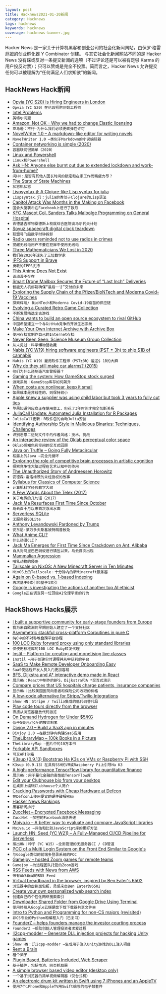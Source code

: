 ```yaml
---
layout: post
title: Hacknews2021-01-20新闻
category: Hacknews
tags: hacknews
keywords: hacknews
coverage: hacknews-banner.jpg
---
```


Hacker News 是一家关于计算机黑客和创业公司的社会化新闻网站，由保罗·格雷厄姆的创业孵化器 Y Combinator 创建。
与其它社会化新闻网站不同的是 Hacker News 没有踩或反对一条提交新闻的选项（不过评论还是可以被有足够 Karma 的用户投反对票）；只可以赞或是完全不投票。简而言之，Hacker News 允许提交任何可以被理解为“任何满足人们求知欲”的新闻。

## HackNews Hack新闻


- [Opvia (YC S20) Is Hiring Engineers in London](https://www.notion.so/opvia/Opvia-Jobs-151305ed30a140f29ec9eb7df00deadc)
- `Opvia（YC S20）在伦敦招聘创始工程师`
- [Intel Problems](https://stratechery.com/2021/intel-problems/)
- `英特尔问题`
- [Amazon: Not OK – Why we had to change Elastic licensing](https://www.elastic.co/blog/why-license-change-AWS)
- `亚马逊：不行–为什么我们必须更改弹性许可`
- [NovelWriter 1.0 – A markdown-like editor for writing novels](https://novelwriter.io/)
- `NovelWriter 1.0 –类似于Markdown的小说编辑器`
- [Container networking is simple (2020)](https://iximiuz.com/en/posts/container-networking-is-simple/)
- `容器联网很简单（2020）`
- [Linux and Powershell](https://matteoguadrini.github.io/posts/linux-and-powershell/)
- `Linux和Powershell`
- [Ask HN: Anyone else burnt out due to extended lockdown and work-from-home?](item?id=25833639)
- `问HN：是否有其他人因长时间的锁定和在家工作而精疲力尽？`
- [The State of State Machines](https://googleprojectzero.blogspot.com/2021/01/the-state-of-state-machines.html)
- `状态机状态`
- [Lispsyntax.jl: A Clojure-like Lisp syntax for julia](https://github.com/swadey/LispSyntax.jl)
- `Lispsyntax.jl：julia的类似于Clojure的Lisp语法`
- [Capitol Attack Was Months in the Making on Facebook](https://www.techtransparencyproject.org/articles/capitol-attack-was-months-making-facebook)
- `国会大厦袭击在Facebook上进行了数月`
- [KFC Mascot Col. Sanders Talks Malbolge Programming on General Hospital](https://esoteric.codes/blog/kfc-col-sanders-talks-malbolge-general-hospital)
- `肯德基吉祥物桑德斯上校就综合医院谈马尔代夫计划`
- [Soyuz spacecraft digital clock teardown](http://www.righto.com/2020/01/inside-digital-clock-from-soyuz.html)
- `联盟号飞船数字时钟拆卸`
- [Radio users reminded not to use radios in crimes](http://www.arrl.org/news/fcc-issues-enforcement-advisory-radio-users-reminded-not-to-use-radios-in-crimes)
- `提醒无线电用户不要在犯罪中使用无线电`
- [Three Mathematicians We Lost in 2020](https://www.newyorker.com/culture/annals-of-inquiry/three-mathematicians-we-lost-in-2020)
- `我们在2020年迷失了三位数学家`
- [IPFS Support in Brave](https://brave.com/ipfs-support/)
- `勇敢的IPFS支持`
- [This Anime Does Not Exist](https://thisanimedoesnotexist.ai/)
- `该动漫不存在`
- [Smart Drone Mailbox Secures the Future of “Last Inch” Deliveries](https://now.northropgrumman.com/smart-drone-mailbox-secures-the-future-of-last-inch-deliveries/)
- `智能无人机邮箱确保“最后一寸”交付的未来`
- [Exploring the Supply Chain of the Pfizer/BioNTech and Moderna Covid-19 Vaccines](https://blog.jonasneubert.com/2021/01/10/exploring-the-supply-chain-of-the-pfizer-biontech-and-moderna-covid-19-vaccines/)
- `探索辉瑞/ BioNTech和Moderna Covid-19疫苗的供应链`
- [Evolving a Curated Retro Game Collection](https://www.racketboy.com/journal/evolving-a-curated-retro-game-collection-fine-tuning-av-setups)
- `不断发展精选复古游戏`
- [China wants to build an open source ecosystem to rival GitHub](https://restofworld.org/2021/china-gitee-to-rival-github/)
- `中国希望建立一个与GitHub竞争的开源生态系统`
- [Make Your Own Internet Archive with Archive Box](https://nixintel.info/osint-tools/make-your-own-internet-archive-with-archive-box/)
- `使用存档盒制作自己的Internet存档`
- [Never Been Seen: Science Museum Group Collection](https://thesciencemuseum.github.io/never-been-seen/index.html)
- `从未见过：科学博物馆收藏`
- [Nabis (YC W19) hiring software engineers (PST ± 3h) to ship $1B of cannabis](https://angel.co/company/nabis/jobs/650850-senior-software-engineer)
- `Nabis（YC W19）雇用软件工程师（PST±3h）运送$ 1B的大麻`
- [Why do they still make car alarms? (2015)](https://www.popularmechanics.com/cars/a17477/why-the-hell-do-they-still-make-car-alarms/)
- `他们为什么还制造汽车警报器？`
- [Gaming the system: How GameStop stock surged](https://arstechnica.com/gaming/2021/01/gaming-the-system-how-gamestop-stock-surged-1500-in-nine-months/)
- `游戏系统：GameStop库存如何飙升`
- [When costs are nonlinear, keep it small](https://jessitron.com/2021/01/18/when-costs-are-nonlinear-keep-it-small/)
- `如果成本是非线性的，则保持较小`
- [Apple knew a supplier was using child labor but took 3 years to fully cut ties](https://www.businessinsider.com/apple-knowingly-used-child-labor-supplier-3-years-cut-costs-2020-12)
- `苹果知道供应商正在使用童工，但花了3年时间才完全切断关系`
- [JuliaCall Update: Automated Julia Installation for R Packages](https://www.stochasticlifestyle.com/juliacall-update-automated-julia-installation-for-r-packages/)
- `JuliaCall更新：R软件包的自动Julia安装`
- [Identifying Authorship Style in Malicious Binaries: Techniques, Challenges](https://arxiv.org/abs/2101.06124)
- `识别恶意二进制文件中的作者风格：技术，挑战`
- [An interactive review of the Oklab perceptual color space](https://raphlinus.github.io/color/2021/01/18/oklab-critique.html)
- `Oklab感知色彩空间的交互式回顾`
- [Java on Truffle – Going Fully Metacircular](https://medium.com/graalvm/java-on-truffle-going-fully-metacircular-215531e3f840)
- `松露上的Java –完全元循环`
- [Exploring the role of competitive brain processes in artistic cognition](https://medicalxpress.com/news/2021-01-exploring-role-competitive-brain-artistic.html)
- `探索竞争性大脑过程在艺术认知中的作用`
- [The Unauthorized Story of Andreessen Horowitz](https://www.newcomer.co/p/the-unauthorized-story-of-andreessen)
- `安德森·霍洛维茨的未经授权的故事`
- [Syllabus for Classics of Computer Science](https://canvas.harvard.edu/courses/34992/assignments/syllabus)
- `计算机科学经典教学大纲`
- [A Few Words About the Telex (2017)](https://vulcanhammer.info/2017/07/14/a-few-words-about-the-telex/)
- `关于电传的几句话（2017）`
- [Jack Ma Resurfaces First Time Since October](https://www.reuters.com/article/us-china-alibaba-jack-ma/alibabas-jack-ma-makes-first-public-appearance-since-oct-in-online-meeting-state-media-idUSKBN29P0CA)
- `马云自十月以来首次浮出水面`
- [Serverless SQLite](https://sql.lspgn.workers.dev/?hn)
- `无服务器SQLite`
- [Anthony Levandowski Pardoned by Trump](https://www.whitehouse.gov/briefings-statements/statement-press-secretary-regarding-executive-grants-clemency-012021/)
- `安东尼·莱万多夫斯基被特朗普赦免`
- [What Anime CLI?](https://github.com/irevenko/what-anime-cli)
- `什么动漫CLI？`
- [Jack Ma Emerges for First Time Since Crackdown on Ant, Alibaba](https://www.bloomberg.com/news/articles/2021-01-20/jack-ma-emerges-for-first-time-since-crackdown-on-ant-alibaba)
- `自从对阿里巴巴蚂蚁进行镇压以来，马云首次出现`
- [Mammalian Aggression](https://srconstantin.github.io/2021/01/17/Mammalian-Aggression.html)
- `哺乳动物的侵略`
- [Tailscale on NixOS: A New Minecraft Server in Ten Minutes](https://tailscale.com/blog/nixos-minecraft/)
- `NixOS上的Tailscale：十分钟内的新Minecraft服务器`
- [Again on 0-based vs. 1-based indexing](https://hisham.hm/2021/01/18/again-on-0-based-vs-1-based-indexing/)
- `再次基于0索引和基于1索引`
- [Google is investigating the actions of another top AI ethicist](https://www.axios.com/scoop-google-is-investigating-the-actions-of-another-top-ai-ethicist-50030739-ea3d-4ea2-b452-c228b4fc9773.html)
- `Google正在调查另一位顶级AI伦理学家的行为`


## HackShows Hacks展示

- [ I built a supportive community for early-stage founders from Europe](https://enter.network)
- `我为来自欧洲的早期创始人建立了一个支持社区`
- [ Asymmetric stackful cross-platform Coroutines in pure C](https://github.com/edubart/minicoro)
- `纯C中的不对称堆叠跨平台协程`
- [ 100 LOC Ruby forward proxy using only standard libraries](https://github.com/jamesmoriarty/forward-proxy)
- `仅使用标准库的100 LOC Ruby转发代理`
- [ Instil – Platform for creating and monetising live classes](https://instil.live/)
- `Instil –用于创建实时课程并从中获利的平台`
- [ SaaS to Make Remote Developer Onboarding Easy](https://fastlyn.com/)
- `SaaS使远程开发人员入门更加容易`
- [ BFS, Dijkstra and A* interactive demo made in React](https://github.com/npretto/pathfinding)
- `展示HN：React中制作的BFS，Dijkstra和A *交互式演示`
- [ Compare prices that US hospitals charge patients, insurance companies](https://turquoise.health/)
- `显示HN：比较美国医院向患者和保险公司收取的价格`
- [ A low-code alternative for Stripe/Twilio Integrations](https://appstitch.dev)
- `Show HN：Stripe / Twilio集成的低代码替代品`
- [ Play code tours directly from the browser](https://github.com/doctolib/code-tours-github)
- `直接从浏览器播放代码游览`
- [ On Demand Hydrogen for Under $5/KG](https://teznic.com/pages/hydrogen)
- `低于5美元/公斤的按需制氢`
- [ Divjoy 2.0 – Build a SaaS app in minutes](https://divjoy.com)
- `Divjoy 2.0 –在数分钟内构建SaaS应用`
- [ TheLibraryMap – 100k Books in a Picture](https://thelibrarymap.com/)
- `TheLibraryMap –图片中的10万本书`
- [ Forkable API Sandboxes](https://rapidstash.io)
- `可叉API沙箱`
- [ K3sup (0.9.13) Bootstrap Ha K3s on VMs or Raspberry Pi with SSH](https://github.com/alexellis/k3sup/releases/tag/0.9.13)
- `K3sup（0.9.13）在具有SSH的VM或Raspberry Pi上引导Ha K3`
- [ A high-performance TensorFlow library for quantitative finance](https://github.com/google/tf-quant-finance)
- `展示HN：用于量化金融的高性能TensorFlow库`
- [ Edit your Clubhouse bio from your desktop](http://clubhousebio.xyz/)
- `在桌面上编辑Clubhouse个人简介`
- [ Cracking Passwords with Cheap Hardware at Defcon](https://www.go350.com/posts/cracking-passwords-with-cheap-hardware-at-defcon/)
- `在Defcon上使用便宜的硬件破解密码`
- [ Hacker News Rankings](https://www.hakaran.com)
- `黑客新闻排行`
- [ ZuccNet – Encrypted Facebook Messaging](https://github.com/tomquirk/zuccnet#zuccnet)
- `ZuccNet –加密的Facebook消息传递`
- [ Moiva.io – A better way to evaluate and compare JavaScript libraries](https://moiva.io/)
- `Moiva.io –评估和比较JavaScript库的更好方法`
- [Launch HN: Seed (YC W21) – A Fully-Managed CI/CD Pipeline for Serverless](item?id=25835280)
- `推出HN：种子（YC W15）–全面管理的无服务器CI / CD管道`
- [ POC of a Multi Login System on the Front End Similar to Google's](https://bilalkhoukhi.com/blog/single-app-multi-login)
- `与Google类似的前端多登录系统的POC`
- [ Gamejoy – hosted Zoom games for remote teams](https://www.gamejoyhq.com/)
- `Gamejoy –为远程团队托管的Zoom游戏`
- [ RSS Feeds with News from AWS](https://www.cloudnews.dev/feeds)
- `带有AWS新闻的RSS Feed`
- [ Virtual breadboard in the browser, inspired by Ben Eater's 6502](https://www.tejotron.com/)
- `浏览器中的虚拟面包板，灵感来自Ben Eater的6502`
- [ Create your own personalized web search index](https://crawlcrawler.com)
- `创建自己的个性化网络搜索索引`
- [ Downloader Shared Folder from Google Drive Using Terminal](https://gist.github.com/majdiyassin20/a8a1e4a4c01f22ad29cda19bdbc05360)
- `使用终端从Google云端硬盘下载下载器共享文件夹`
- [ Intro to Python and Programming for non-CS majors (revisited)](item?id=25837545)
- `非CS专业的Python和编程入门（已复习）`
- [ FounderZ – helps founders manage the investor courting process](https://founderz.nocodez.com/)
- `FounderZ –帮助创始人管理投资者求爱过程`
- [ Il2cpp-modder – Generate DLL injection projects for hacking Unity games](https://github.com/juanmjacobs/il2cpp-modder)
- `Show HN：Il2cpp-modder –生成用于注入Unity游戏的DLL注入项目`
- [ Rent a Brain](https://thesageboard.com/ask-question)
- `租个脑子`
- [ Plugin Based, Batteries Included, Web Scraper](https://github.com/get-set-fetch/scraper)
- `基于插件，包括电池，网页抓取器`
- [ A simple browser based video editor (desktop only)](https://bwasti.github.io/mebm/)
- `一个基于浏览器的简单视频编辑器（仅台式机）`
- [ An electronic drum kit written in Swift using 7 iPhones and an AppleTV](https://github.com/goawaygeek/TVDrums)
- `使用7个iPhone和AppleTV用Swift编写的电子鼓套件`

